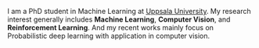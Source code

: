  I am a PhD student in Machine Learning at [Uppsala University](https://www.uu.se/en). My research interest generally includes **Machine Learning**, **Computer Vision**, and **Reinforcement Learning**. And my recent works mainly focus on Probabilistic deep learning with application in computer vision.
